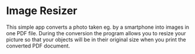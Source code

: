 # Image Resizer
This simple app converts a photo taken eg. by a smartphone into images in one PDF  file. During the conversion the program allows you to resize your picture so that your objects will be in their original size when you print the converted PDF document.
